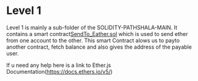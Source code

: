 
# Level 1

Level 1 is mainly a sub-folder of the SOLIDITY-PATHSHALA-MAIN. It contains a smart contract[SendTo_Eather.sol](https://github.com/Vikash-8090-Yadav/Solidity-Pathshala/blob/main/Level1/sendTo_Eather/SendTo_Eather.sol) which is used to send ether from one account to the other. This smart Contract alows us to payto another contract, fetch balance and also gives the address of the payable user.


If u need any help here is a link to Ether.js Documentation(https://docs.ethers.io/v5/)
